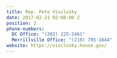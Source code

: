 ```yaml
---
title: Rep. Pete Visclosky
date: 2017-02-21 02:08:00 Z
position: 2
phone-numbers:
  DC Office: "(202) 225-2461"
  Merrillville Office: "(219) 795-1844"
website: https://visclosky.house.gov/
---
```


